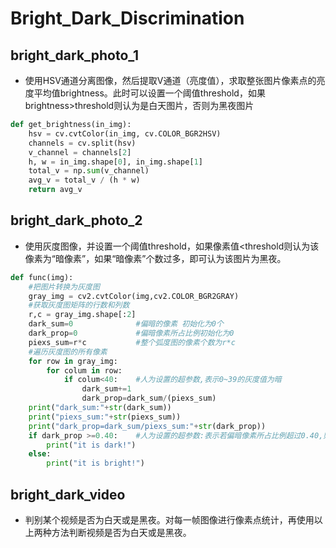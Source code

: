 # Bright_Dark_Discrimination

## bright_dark_photo_1
- 使用HSV通道分离图像，然后提取V通道（亮度值），求取整张图片像素点的亮度平均值brightness。此时可以设置一个阈值threshold，如果brightness>threshold则认为是白天图片，否则为黑夜图片
```python
def get_brightness(in_img):
    hsv = cv.cvtColor(in_img, cv.COLOR_BGR2HSV)
    channels = cv.split(hsv)
    v_channel = channels[2]
    h, w = in_img.shape[0], in_img.shape[1]
    total_v = np.sum(v_channel)
    avg_v = total_v / (h * w)
    return avg_v
```

## bright_dark_photo_2
- 使用灰度图像，并设置一个阈值threshold，如果像素值<threshold则认为该像素为“暗像素”，如果“暗像素”个数过多，即可认为该图片为黑夜。
```python
def func(img):
    #把图片转换为灰度图
    gray_img = cv2.cvtColor(img,cv2.COLOR_BGR2GRAY)
    #获取灰度图矩阵的行数和列数
    r,c = gray_img.shape[:2]
    dark_sum=0              #偏暗的像素 初始化为0个
    dark_prop=0             #偏暗像素所占比例初始化为0
    piexs_sum=r*c           #整个弧度图的像素个数为r*c
    #遍历灰度图的所有像素
    for row in gray_img:
        for colum in row:
            if colum<40:    #人为设置的超参数,表示0~39的灰度值为暗
                dark_sum+=1
                dark_prop=dark_sum/(piexs_sum)
    print("dark_sum:"+str(dark_sum))
    print("piexs_sum:"+str(piexs_sum))
    print("dark_prop=dark_sum/piexs_sum:"+str(dark_prop))
    if dark_prop >=0.40:    #人为设置的超参数:表示若偏暗像素所占比例超过0.40,则这张图被认为整体环境黑暗的图片
        print("it is dark!")
    else:
        print("it is bright!")
```

## bright_dark_video
- 判别某个视频是否为白天或是黑夜。对每一帧图像进行像素点统计，再使用以上两种方法判断视频是否为白天或是黑夜。
